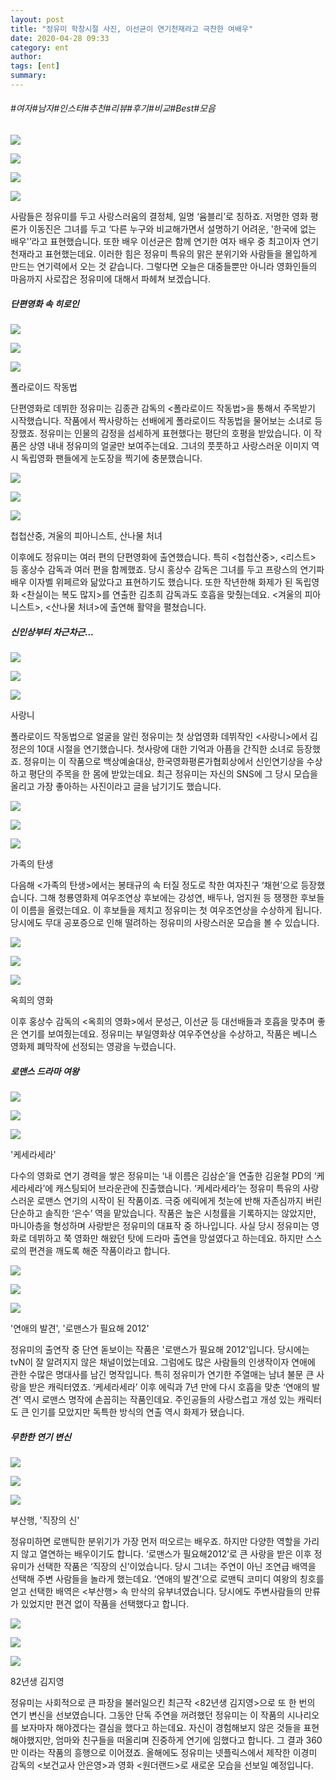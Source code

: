 ```yaml
---
layout: post
title: "정유미 학창시절 사진, 이선균이 연기천재라고 극찬한 여배우"
date: 2020-04-28 09:33
category: ent
author: 
tags: [ent]
summary: 
---
```


###### #여자#남자#인스타#추천#리뷰#후기#비교#Best#모음


![](https://post-phinf.pstatic.net/MjAyMDA0MjRfMTUx/MDAxNTg3NzIxMjM3MDAw.SgzEOR_ql4WaplBJrr1In8ve0D9lO1qeK8IIhU_RC3wg.YlYJtwgHYYdeNIA_vcl3Vpq4PWpWSbG4o3n8FzqO8RQg.JPEG/image_8257354751587721193887.jpg?type=w1200)

![](https://post-phinf.pstatic.net/MjAyMDA0MjRfMTMx/MDAxNTg3NzIxMjU4ODE2.6GGjPA2EC78eDm2QKESoy5KmlTBmL3PAbdq0zx4WpUMg.g98Ch9SHwD9lkprmqM1FoOTnaPUfgbJlvb21GpfwRxog.JPEG/image_6139247351587721244892.jpg?type=w1200)

![](https://post-phinf.pstatic.net/MjAyMDA0MjRfMjkg/MDAxNTg3NzIxMzEzMDM4.EzfCFd6IFSVuhfv1-ftoxDQgjHwqacoFFjJ_xUM_fggg.UEjvQnfiMQg6QY4XFhQ0SBLKwGChcE-RVglboE3rS0og.JPEG/image_1204555911587721302191.jpg?type=w1200)

![](https://post-phinf.pstatic.net/MjAyMDA0MjRfMjQ5/MDAxNTg3NzIxMzI0Mjkz.-4gCp_wxJJg2klZmBiNuDrmPRBKf5ShrVinsKGJ5WGQg.FVZUnTkv9i-JdF2fMHUVefCRFMlUBo3uJ2dACRHBLM0g.GIF/4.gif?type=w1200)

사람들은 정유미를 두고 사랑스러움의 결정체, 일명 ‘윰블리’로 칭하죠. 저명한 영화 평론가 이동진은 그녀를 두고 ‘다른 누구와 비교해가면서 설명하기 어려운, '한국에 없는 배우'’라고 표현했습니다. 또한 배우 이선균은 함께 연기한 여자 배우 중 최고이자 연기 천재라고 표현했는데요. 이러한 힘은 정유미 특유의 맑은 분위기와 사람들을 몰입하게 만드는 연기력에서 오는 것 같습니다. 그렇다면 오늘은 대중들뿐만 아니라 영화인들의 마음까지 사로잡은 정유미에 대해서 파헤쳐 보겠습니다.

##### 단편영화 속 히로인

![](https://post-phinf.pstatic.net/MjAyMDA0MjRfNzEg/MDAxNTg3NzIxNTc2NTk5.uWu_qhIaw07QGhGOKkITqHCLoYO9XcyRnQFPIlHNvqkg.03pD9pMrcX0vzZuSb--7GVrYXGJz6EFgBGnurtsR11Qg.JPEG/image_5904484941587721556993.jpg?type=w1200)

![](https://post-phinf.pstatic.net/MjAyMDA0MjRfOTkg/MDAxNTg3NzIyMzU5NDY0.G-fAPtN7qOoENWFwXjYmKnPiOg4TyB_B-EZFht7ZoCog.wGR5pKf2jd3sNTzFbQiDDxwiubTxoQ8f0tMH86U1xcIg.GIF/9.gif?type=w1200)

![](https://post-phinf.pstatic.net/MjAyMDA0MjRfMjIg/MDAxNTg3NzIyMDIwMjQx.TCcZyj9psLZbtSBIUQv_sVsy9Kuu-RfnMEKSPV6USsAg.UU8hnzyojQgH-dYAP_Z_6aj3VBo6-I9iRsUKsIj-sKYg.JPEG/image_239995331587722006590.jpg?type=w1200)

폴라로이드 작동법

단편영화로 데뷔한 정유미는 김종관 감독의 <폴라로이드 작동법>을 통해서 주목받기 시작했습니다. 작품에서 짝사랑하는 선배에게 폴라로이드 작동법을 물어보는 소녀로 등장했죠. 정유미는 인물의 감정을 섬세하게 표현했다는 평단의 호평을 받았습니다. 이 작품은 상영 내내 정유미의 얼굴만 보여주는데요. 그녀의 풋풋하고 사랑스러운 이미지 역시 독립영화 팬들에게 눈도장을 찍기에 충분했습니다.  

![](https://post-phinf.pstatic.net/MjAyMDA0MjRfNjcg/MDAxNTg3NzIyODAwNTEw.FWslcurQbbh7lg57Yxvmgwoldc6LOo6UiEMWMilKO7sg.dex9BbiFGxyiZBa1XFrv3GK69N5fXGu-YU29THA9-esg.JPEG/image_3468348891587722608398.jpg?type=w1200)

![](https://post-phinf.pstatic.net/MjAyMDA0MjRfMTU5/MDAxNTg3NzIyODIwOTEz.ihirMddAT4QubhKzTfTpIrli_PhyGVIelJwYMUexgQQg.Rt9wE5hEEvNR8zI9AZY3g16UdAZQb6Ko1lZeJ0JwzjAg.JPEG/image_4282949181587722810051.jpg?type=w1200)

![](https://post-phinf.pstatic.net/MjAyMDA0MjRfNCAg/MDAxNTg3NzI2NzUxNTk5.rY4HYRq6bmlYlsWSPBI6rgctrWQqQkhbsO2Gd28d2qYg.5m5iMmrtav1a_t1E6E9nv0eWd69I1jADTP_BS5YgIGMg.JPEG/image_6598468931587726737118.jpg?type=w1200)

첩첩산중, 겨울의 피아니스트, 산나물 처녀

이후에도 정유미는 여러 편의 단편영화에 출연했습니다. 특히 <첩첩산중>, <리스트> 등 홍상수 감독과 여러 편을 함께했죠. 당시 홍상수 감독은 그녀를 두고 프랑스의 연기파 배우 이자벨 위페르와 닮았다고 표현하기도 했습니다. 또한 작년한해 화제가 된 독립영화 <찬실이는 복도 많지>를 연출한 김초희 감독과도 호흡을 맞췄는데요. <겨울의 피아니스트>, <산나물 처녀>에 출연해 활약을 펼쳤습니다.

##### 신인상부터 차근차근...

![](https://post-phinf.pstatic.net/MjAyMDA0MjRfMjcz/MDAxNTg3NzI3Mjk1MjE5.KnsUOkatOw88dm509Q6nLc1HmWJdHlhYY3wDIJVpETIg.lpyQNLaxl-dGeqLjQR8c7OA1CyfN_nJzrdGu68wWG-Qg.JPEG/image_8326837221587727149399.jpg?type=w1200)

![](https://post-phinf.pstatic.net/MjAyMDA0MjRfMTQg/MDAxNTg3NzI3MzIyODE5.NbFEy_FfSOj9syEA_BGrb4hpf9-ylgtwcDO6QnDWIw4g.z8kzCmMSbL12Ne7DzDzQh-io5x6xSfKfsye7kW-1B7Qg.JPEG/image_5201400621587727304550.jpg?type=w1200)

![](https://post-phinf.pstatic.net/MjAyMDA0MjRfMjE0/MDAxNTg3NzI3MzM4NzMz.FkhIRbuNEeCBUhFlU8ClECCWvjDDQIkfzEbjVs5vhSgg.6yWxEgycFCqlwZMmVS59zQ_ozAjuPEeVwfHx6WOQxqcg.GIF/13.gif?type=w1200)

사랑니

폴라로이드 작동법으로 얼굴을 알린 정유미는 첫 상업영화 데뷔작인 <사랑니>에서 김정은의 10대 시절을 연기했습니다.  첫사랑에 대한 기억과 아픔을 간직한 소녀로 등장했죠.  정유미는 이 작품으로 백상예술대상, 한국영화평론가협회상에서 신인연기상을 수상하고 평단의 주목을 한 몸에 받았는데요. 최근 정유미는 자신의 SNS에 그 당시 모습을 올리고 가장 좋아하는 사진이라고 글을 남기기도 했습니다.  

![](https://post-phinf.pstatic.net/MjAyMDA0MjRfMTcw/MDAxNTg3NzI3NTUyMjY1.QMpS4Ud9x8PFWVCOlCtfh29ZGeVcX3Bmj6rB_hZOXEYg.pekafh93ZNHDZfyuCG_85GaWA3AOsrTV_QlVXLUGq_Ig.JPEG/image_2424428141587727498434.jpg?type=w1200)

![](https://post-phinf.pstatic.net/MjAyMDA0MjRfMjYw/MDAxNTg3NzI4MDAxNjQ1.KVuXFG6hwKvMIO3DcshYZUAGB08jlooQ86jHpu8P5skg.OVkxDIQnlc4N7megx0xipVHsSbkpwkXb9KX6EjRnWmwg.JPEG/image_2094995481587727976536.jpg?type=w1200)

![](https://post-phinf.pstatic.net/MjAyMDA0MjRfNjMg/MDAxNTg3NzI4MjI2MDI3.J5VYKFglr67S3Kla8Cm5tQQXaJUpiunpg0Xjks8SUdMg.WkaCmF92bkzXgL36BXPM5JSxLGoM5rle1bdLLYQWmC0g.GIF/18.gif?type=w1200)

가족의 탄생

다음해 <가족의 탄생>에서는 봉태규의 속 터질 정도로 착한 여자친구 ‘채현’으로 등장했습니다. 그해 청룡영화제 여우조연상 후보에는 강성연, 배두나, 엄지원 등 쟁쟁한 후보들이 이름을 올렸는데요. 이 후보들을 제치고 정유미는 첫 여우조연상을 수상하게 됩니다. 당시에도 무대 공포증으로 인해 떨려하는 정유미의 사랑스러운 모습을 볼 수 있습니다.  
  

![](https://post-phinf.pstatic.net/MjAyMDA0MjRfMTI3/MDAxNTg3NzI4NTg1MzE2.Fn5MCu-T2NnDmlP1VAC66YjTbQLEYTp_zZxrb8fHUuwg.VlV6mkGlYeb7ORIBzWQOenT3evb_HPuS32iu9oobwd8g.JPEG/image_6359044631587728550680.jpg?type=w1200)

![](https://post-phinf.pstatic.net/MjAyMDA0MjRfMTc4/MDAxNTg3NzI4Njg4MTc2.KOawKWS6kLfXG3N1MY48mSC6PnDP4zbj_LcvE-h-1gAg.AADYpQ8BU_m8GirjRLjFyTNZfhBAukXIY6V9MUGdZLkg.JPEG/image_1388253691587728658287.jpg?type=w1200)

![](https://post-phinf.pstatic.net/MjAyMDA0MjRfMTU0/MDAxNTg3NzI4ODg1NDcy.CDpwkQe38EE-40n7tZzVKatkbwBy7Bd17hg6e9BeQXcg.EnWMhB8axRw_G3_NnNvkrIlgFNOpyhsWGEj4agewXqYg.JPEG/image_1827117391587728840647.jpg?type=w1200)

옥희의 영화

이후 홍상수 감독의 <옥희의 영화>에서 문성근, 이선균 등 대선배들과 호흡을 맞추며 좋은 연기를 보여줬는데요. 정유미는 부일영화상 여우주연상을 수상하고, 작품은 베니스 영화제 폐막작에 선정되는 영광을 누렸습니다.

##### 로맨스 드라마 여왕

![](https://post-phinf.pstatic.net/MjAyMDA0MjRfNDYg/MDAxNTg3NzI5NDQxMzg4.y7-PKsNqKrwhEJGOOvbBMcEyxGjSA9YN9umwjfoPjD4g.9irx_Srg3_rSW7l4naB1rRxmyB5Rv8q7XaaZ7xW40Okg.JPEG/image_3106035051587729388070.jpg?type=w1200)

![](https://post-phinf.pstatic.net/MjAyMDA0MjRfMjA0/MDAxNTg3NzI5ODA3MTM4.XCwTCBSPNfqg3834JdKuTEm4ucK2eNDgtua1HuKKE4Mg.7xSGcmyc56e9awnqiTxfOzTWuHi-BwFe7dhB91Ys4pMg.JPEG/image_6992698451587729739105.jpg?type=w1200)

![](https://post-phinf.pstatic.net/MjAyMDA0MjRfMTU4/MDAxNTg3NzI5NjkwMzM1.mG0ESMLn_kbNhmLSIumNWDz4qRxQAJHU9Xh6pLebr40g.WZdV_juCPTBg589brSxU4rbbW97kxU5quw0WJA6h4dkg.GIF/26.gif?type=w1200)

'케세라세라'

다수의 영화로 연기 경력을 쌓은 정유미는 ‘내 이름은 김삼순’을 연출한 김윤철 PD의 ‘케세라세라’에 캐스팅되어 브라운관에 진출했습니다. ‘케세라세라’는 정유미 특유의 사랑스러운 로맨스 연기의 시작이 된 작품이죠. 극중 에릭에게 첫눈에 반해 자존심까지 버린 단순하고 솔직한 ‘은수’ 역을 맡았습니다. 작품은 높은 시청률을 기록하지는 않았지만, 마니아층을 형성하며 사랑받은 정유미의 대표작 중 하나입니다. 사실 당시 정유미는 영화로 데뷔하고 쭉 영화만 해왔던 탓에 드라마 출연을 망설였다고 하는데요. 하지만 스스로의 편견을 깨도록 해준 작품이라고 합니다.  

![](https://post-phinf.pstatic.net/MjAyMDA0MjRfMjMw/MDAxNTg3NzMwMjk5MzIx.FIRggF3eBDQSK0IT8njdS2biGF6nZYL-bKaul_0CurAg.FKtHSRstYQyS_1nAlH4uvdqFKdFl4FhgPNIkW2m64iIg.JPEG/28.jpg?type=w1200)

![](https://post-phinf.pstatic.net/MjAyMDA0MjRfMjgz/MDAxNTg3NzMwNDk5MjIy.6F5tHThD9rfeRJD7Mejb-gXZxdlBCwGZV77eBQdU_fYg.GfKFs3GMDF2wpQegyZTUuZyOhYqQYemWUcjdqnpVvisg.GIF/29.gif?type=w1200)

![](https://post-phinf.pstatic.net/MjAyMDA0MjRfMTA5/MDAxNTg3NzMwNTc5Mjcz.7t_HvLNmww8ojt5Jv8wpb3Z5bT9jqNSKKgdfSwKZt2Ug.xMip8AfBuvd1yObecxHjxLAIUGNSg1Uh8lZw442cRwIg.JPEG/image_2027807571587730508473.jpg?type=w1200)

'연애의 발견', '로맨스가 필요해 2012'

정유미의 출연작 중 단연 돋보이는 작품은 '로맨스가 필요해 2012'입니다. 당시에는 tvN이 잘 알려지지 않은 채널이었는데요. 그럼에도 많은 사람들의 인생작이자 연애에 관한 수많은 명대사를 남긴 명작입니다. 특히 정유미가 연기한 주열매는 남녀 불문 큰 사랑을 받은 캐릭터였죠. ‘케세라세라’ 이후 에릭과 7년 만에 다시 호흡을 맞춘 ‘연애의 발견’ 역시 로맨스 명작에 손꼽히는 작품인데요. 주인공들의 사랑스럽고 개성 있는 캐릭터도 큰 인기를 모았지만 독특한 방식의 연출 역시 화제가 됐습니다.

##### 무한한 연기 변신

![](https://post-phinf.pstatic.net/MjAyMDA0MjRfMTQx/MDAxNTg3NzMxMjQzNTU3.EQyfC8MYeqa3LVJsMT56a-pESc7ucC9rZwHFNxIbibIg.222jmF8vwqnLCKhHKHMByBizOIUEDIMWqX3zfd4KEoAg.JPEG/31.jpg?type=w1200)

![](https://post-phinf.pstatic.net/MjAyMDA0MjRfMTY5/MDAxNTg3NzMxMzQyNTU3.V2YggqkYzCDS1Y_Xz_hh-pc1SxBFYzu769mN-AS2nUMg.i10ATHaqgpgSwwy0IC2jzdblmmZlLQ2N73kIFlzF_lEg.JPEG/image_4886244141587731255480.jpg?type=w1200)

![](https://post-phinf.pstatic.net/MjAyMDA0MjRfMjc5/MDAxNTg3NzMxNDU0Nzc3.RyodL467Bt4PhDXE2N4nAVuI8Sezb680P2bayaw5rLog.5uNAFxh1jjOI0gNFAYgOghMsMjTC6AcK5kE9SWbNdQQg.JPEG/image_7484165411587731358746.jpg?type=w1200)

부산행, '직장의 신'

정유미하면 로맨틱한 분위기가 가장 먼저 떠오르는 배우죠. 하지만 다양한 역할을 가리지 않고 열연하는 배우이기도 합니다. ‘로맨스가 필요해2012’로 큰 사랑을 받은 이후 정유미가 선택한 작품은 ‘직장의 신’이었습니다. 당시 그녀는 주연이 아닌 조연급 배역을 선택해 주변 사람들을 놀라게 했는데요. ‘연애의 발견’으로 로맨틱 코미디 여왕의 칭호를 얻고 선택한 배역은 <부산행> 속 만삭의 유부녀였습니다. 당시에도 주변사람들의 만류가 있었지만 편견 없이 작품을 선택했다고 합니다.  

![](https://post-phinf.pstatic.net/MjAyMDA0MjRfMTg5/MDAxNTg3NzMxODM0NjY1.s8QM_5tRf84XHPip6arkwWin3zDPEEJoumxWbLmCW4Mg.p1QwUItXLBNxKZPlDeds2goBrq2G-C87fezZMo1ddxsg.JPEG/image_9211820881587731711347.jpg?type=w1200)

![](https://post-phinf.pstatic.net/MjAyMDA0MjRfMTYx/MDAxNTg3NzMxOTc2NzIz.kBpBMXktaGjphG-QbwaJCOaaw1Hw1TzRBCMeTcWmTfIg.BR8OO85n1M7qu7CF2EW52qy_jC9JkwxhjAPfYflyLQEg.GIF/36.gif?type=w1200)

![](https://post-phinf.pstatic.net/MjAyMDA0MjRfMjM0/MDAxNTg3NzMxOTkwMjkx.rfzWPY1eI2eo8Q9O0_FDG_x1MhWUqpIMjAATECPcHmQg.QFQOhkV6nELXO72FdrgJ5T4glWUdY8tgAaXNFXxT1Wog.JPEG/34.jpg?type=w1200)

82년생 김지영

정유미는 사회적으로 큰 파장을 불러일으킨 최근작 <82년생 김지영>으로 또 한 번의 연기 변신을 선보였습니다. 그동안 단독 주연을 꺼려했던 정유미는 이 작품의 시나리오를 보자마자 해야겠다는 결심을 했다고 하는데요. 자신이 경험해보지 않은 것들을 표현해야했지만, 엄마와 친구들을 떠올리며 진중하게 연기에 임했다고 합니다. 그 결과 360만 이라는 작품의 흥행으로 이어졌죠. 올해에도 정유미는 넷플릭스에서 제작한 이경미 감독의 <보건교사 안은영>과 영화 <원더랜드>로 새로운 모습을 선보일 예정입니다.